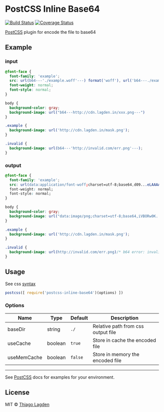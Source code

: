 # PostCSS Inline Base64
[![Build Status][ci-img]][ci]
[![Coverage Status][cover-img]][cover]

[PostCSS](https://github.com/postcss/postcss) plugin for encode the file to base64

[PostCSS]:   https://github.com/postcss/postcss
[ci-img]:    https://travis-ci.org/lagden/postcss-inline-base64.svg
[ci]:        https://travis-ci.org/lagden/postcss-inline-base64
[cover-img]: https://codecov.io/gh/lagden/postcss-inline-base64/branch/master/graph/badge.svg
[cover]:     https://codecov.io/gh/lagden/postcss-inline-base64

## Example

### input

```css
@font-face {
  font-family: 'example';
  src: url(b64---'./example.woff'---) format('woff'), url('b64---./example.woff2---') format('woff2');
  font-weight: normal;
  font-style: normal;
}

body {
  background-color: gray;
  background-image: url("b64---http://cdn.lagden.in/xxx.png---")
}

.example {
  background-image: url('http://cdn.lagden.in/mask.png');
}

.invalid {
  background-image: url(b64---'http://invalid.com/err.png'---);
}
```

### output

```css
@font-face {
  font-family: 'example';
  src: url(data:application/font-woff;charset=utf-8;base64,d09...eLAAAA==) format('woff'), url(data:application/font-woff;charset=utf-8;base64,d09...eLAAAA==) format('woff2');
  font-weight: normal;
  font-style: normal;
}

body {
  background-color: gray;
  background-image: url("data:image/png;charset=utf-8;base64,iVBORw0K...SuQmCC");
}

.example {
  background-image: url('http://cdn.lagden.in/mask.png');
}

.invalid {
  background-image: url(http://invalid.com/err.png)/* b64 error: invalid url or file */;
}
```

## Usage

See css [syntax](https://github.com/lagden/postcss-inline-base64/blob/master/test/fixtures/syntax.css)

```js
postcss([ require('postcss-inline-base64')(options) ])
```

### Options

Name        | Type    | Default | Description
----------- | ------- | ------- | -----------
baseDir     | string  | `./`    | Relative path from css output file
useCache    | boolean | `true`  | Store in cache the encoded file
useMemCache | boolean | `false` | Store in memory the encoded file

---

See [PostCSS] docs for examples for your environment.


## License

MIT © [Thiago Lagden](http://lagden.in)
